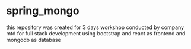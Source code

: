 # spring_mongo
this repository was created for 3 days workshop conducted by company mtd for full stack development using bootstrap and react as frontend and mongodb as database
